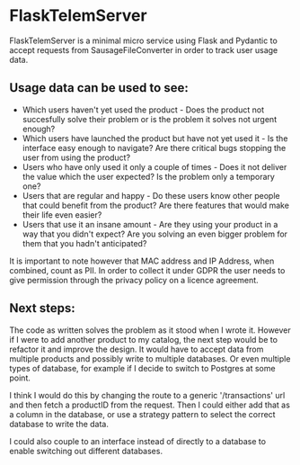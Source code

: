 
# FlaskTelemServer
FlaskTelemServer is a minimal micro service using Flask and Pydantic to accept requests from SausageFileConverter in order to track user usage data.

## Usage data can be used to see:
* Which users haven't yet used the product - Does the product not succesfully solve their problem or is the problem it solves not urgent enough?
* Which users have launched the product but have not yet used it - Is the interface easy enough to navigate?  Are there critical bugs stopping the user from using the product?
* Users who have only used it only a couple of times - Does it not deliver the value which the user expected?  Is the problem only a temporary one?
* Users that are regular and happy - Do these users know other people that could benefit from the product?  Are there features that would make their life even easier?
* Users that use it an insane amount - Are they using your product in a way that you didn't expect?  Are you solving an even bigger problem for them that you hadn't anticipated?

It is important to note however that MAC address and IP Address, when combined, count as PII. In order to collect it under GDPR the user needs to give permission through the privacy policy on a licence agreement.

## Next steps:
The code as written solves the problem as it stood when I wrote it.
However if I were to add another product to my catalog, the next step would be to refactor it and improve the design.  It would have to accept data from multiple products and possibly write to multiple databases. Or even multiple types of database, for example if I decide to switch to Postgres at some point.

I think I would do this by changing the route to a generic '/transactions' url and then fetch a productID from the request.
Then I could either add that as a column in the database, or use a strategy pattern to select the correct database to write the data.

I could also couple to an interface instead of directly to a database to enable switching out different databases.
